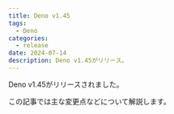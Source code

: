 ```yaml
---
title: Deno v1.45
tags:
  - Deno
categories:
  - release
date: 2024-07-14
description: Deno v1.45がリリース。
---
```


Deno v1.45がリリースされました。

この記事では主な変更点などについて解説します。

